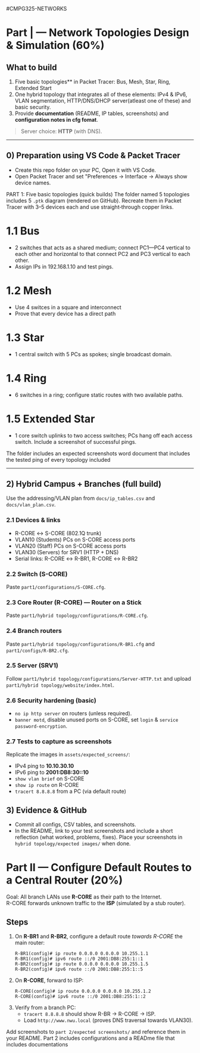 #CMPG325-NETWORKS
# Part | — Network Topologies Design & Simulation (60%)

## What to build
1. Five basic topologies** in Packet Tracer: Bus, Mesh, Star, Ring, Extended Start 
2. One hybrid topology that integrates all of these elements: IPv4 & IPv6, VLAN segmentation, HTTP/DNS/DHCP server(atleast one of these) and basic security.
3. Provide **documentation** (README, IP tables, screenshots) and **configuration notes in cfg fomat**.
> Server choice: **HTTP** (with DNS).

----

## 0) Preparation using VS Code & Packet Tracer
- Create this repo folder on your PC, Open it with VS Code.
- Open Packet Tracer and set "Preferences → Interface → Always show device names.


PART 1: Five basic topologies (quick builds)
The folder named 5 topologies includes 5 `.ptk` diagram (rendered on GitHub).
Recreate them in Packet Tracer with 3–5 devices each and use straight‑through copper links.

# 1.1 Bus
- 2 switches that acts as a shared medium; connect PC1—PC4 vertical to each other  and horizontal to that connect PC2 and PC3 vertical to each other.
- Assign IPs in 192.168.1.10 and test pings.

# 1.2 Mesh
- Use 4 switces in a square and interconnect
- Prove that every device has a direct path

# 1.3 Star
- 1 central switch with 5 PCs as spokes; single broadcast domain.

# 1.4 Ring
- 6 switches in a ring; configure static routes with two available paths.

# 1.5 Extended Star
- 1 core switch uplinks to two access switches; PCs hang off each access switch.
  Include a screenshot of successful pings.

The folder includes an expected screenshots word document that includes the tested ping of every topology included

---

## 2) Hybrid Campus + Branches (full build)
Use the addressing/VLAN plan from `docs/ip_tables.csv` and `docs/vlan_plan.csv`.

### 2.1 Devices & links
- R-CORE ↔ S-CORE (802.1Q trunk)
- VLAN10 (Students) PCs on S-CORE access ports
- VLAN20 (Staff) PCs on S-CORE access ports
- VLAN30 (Servers) for SRV1 (HTTP + DNS)
- Serial links: R-CORE ↔ R-BR1, R-CORE ↔ R-BR2

### 2.2 Switch (S-CORE)
Paste `part1/configurations/S-CORE.cfg`.

### 2.3 Core Router (R-CORE) — Router on a Stick
Paste `part1/hybrid topology/configurations/R-CORE.cfg`.

### 2.4 Branch routers
Paste `part1/hybrid topology/configurations/R-BR1.cfg` and `part1/configs/R-BR2.cfg`.

### 2.5 Server (SRV1)
Follow `part1/hybrid topology/configurations/Server-HTTP.txt` and upload `part1/hybrid topology/website/index.html`.

### 2.6 Security hardening (basic)
- `no ip http server` on routers (unless required).
- `banner motd`, disable unused ports on S-CORE, set `login` & `service password-encryption`.

### 2.7 Tests to capture as screenshots
Replicate the images in `assets/expected_screens/`:
- IPv4 ping to **10.10.30.10**
- IPv6 ping to **2001:DB8:30::10**
- `show vlan brief` on S-CORE
- `show ip route` on R-CORE
- `tracert 8.8.8.8` from a PC (via default route)

## 3) Evidence & GitHub
- Commit all configs, CSV tables, and screenshots.
- In the README, link to your test screenshots and include a short reflection (what worked, problems, fixes).
Place your screenshots in `hybrid topology/expected images/` when done.


# Part II — Configure Default Routes to a Central Router (20%)

Goal: All branch LANs use **R-CORE** as their path to the Internet.  
R-CORE forwards unknown traffic to the **ISP** (simulated by a stub router).

## Steps
1. On **R-BR1** and **R-BR2**, configure a default route *towards R-CORE* the main router:
   ```
   R-BR1(config)# ip route 0.0.0.0 0.0.0.0 10.255.1.1
   R-BR1(config)# ipv6 route ::/0 2001:DB8:255:1::1
   R-BR2(config)# ip route 0.0.0.0 0.0.0.0 10.255.1.5
   R-BR2(config)# ipv6 route ::/0 2001:DB8:255:1::5
   ```
2. On **R-CORE**, forward to ISP:
   ```
   R-CORE(config)# ip route 0.0.0.0 0.0.0.0 10.255.1.2
   R-CORE(config)# ipv6 route ::/0 2001:DB8:255:1::2
   ```
3. Verify from a branch PC:
   - `tracert 8.8.8.8` should show R-BR → R-CORE → ISP.
   - Load `http://www.nwu.local` (proves DNS traversal towards VLAN30).

Add screenshots to `part 2/expected screenshots/` and reference them in your README.
Part 2 includes configurations and a READme file that includes documentations


